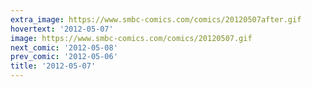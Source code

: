 ```yaml
---
extra_image: https://www.smbc-comics.com/comics/20120507after.gif
hovertext: '2012-05-07'
image: https://www.smbc-comics.com/comics/20120507.gif
next_comic: '2012-05-08'
prev_comic: '2012-05-06'
title: '2012-05-07'
---
```


